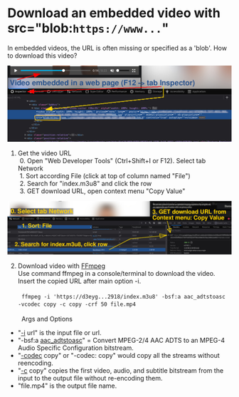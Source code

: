 # Download an embedded video with src="blob:`https://www...`"

In embedded videos, the URL is often missing or specified as a 'blob'. How to download this video?

![Embedded video](../../../img/blob_m3u8_download_inspector.jpg)

1. Get the video URL \
&nbsp;0. Open "Web Developer Tools" (Ctrl+Shift+I or F12). Select tab Network \
&nbsp;1. Sort according File (click at top of column named "File")\
&nbsp;2. Search for "index.m3u8" and click the row\
&nbsp;3. GET download URL, open context menu "Copy Value"

![Get video URL](../../../img/blob_m3u8_download_network.jpg)

2. Download video with [FFmpeg](https://ffmpeg.org/) \
Use command ffmpeg in a console/terminal to download the video.\
Insert the copied URL after main option -i.\
\
&nbsp;
``ffmpeg -i 'https://d3eyg...2918/index.m3u8' -bsf:a aac_adtstoasc -vcodec copy -c copy -crf 50 file.mp4`` \
\
&nbsp;
Args and Options

* "[-i](https://ffmpeg.org//ffmpeg-all.html#Main-options) url"  is the input file or url.
* "-bsf:a [aac_adtstoasc](https://ffmpeg.org/ffmpeg-bitstream-filters.html#aac_005fadtstoasc)" = Convert MPEG-2/4 AAC ADTS to an MPEG-4 Audio Specific Configuration bitstream.
* "[-codec](https://ffmpeg.org//ffmpeg-all.html#Stream-specifiers-1) copy" or "-codec: copy" would copy all the streams without reencoding.
* "[-c](https://ffmpeg.org//ffmpeg-all.html#Main-options) copy" copies the first video, audio, and subtitle bitstream from the input to the output file without re-encoding them.
* "file.mp4" is the output file name.
